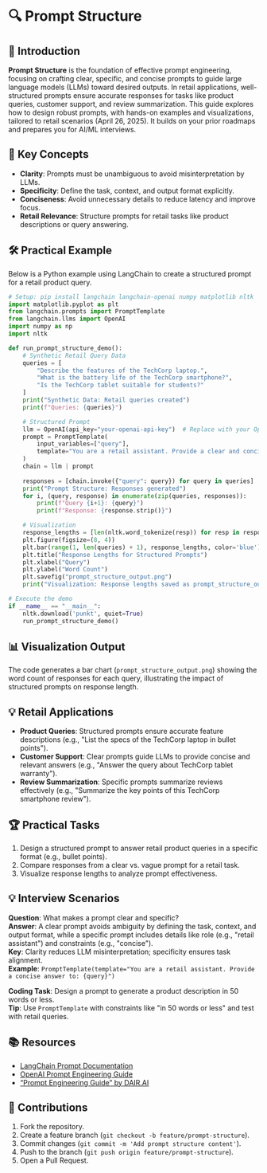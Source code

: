 # 🔍 Prompt Structure

## 📖 Introduction

**Prompt Structure** is the foundation of effective prompt engineering, focusing on crafting clear, specific, and concise prompts to guide large language models (LLMs) toward desired outputs. In retail applications, well-structured prompts ensure accurate responses for tasks like product queries, customer support, and review summarization. This guide explores how to design robust prompts, with hands-on examples and visualizations, tailored to retail scenarios (April 26, 2025). It builds on your prior roadmaps and prepares you for AI/ML interviews.

## 🌟 Key Concepts

- **Clarity**: Prompts must be unambiguous to avoid misinterpretation by LLMs.
- **Specificity**: Define the task, context, and output format explicitly.
- **Conciseness**: Avoid unnecessary details to reduce latency and improve focus.
- **Retail Relevance**: Structure prompts for retail tasks like product descriptions or query answering.

## 🛠️ Practical Example

Below is a Python example using LangChain to create a structured prompt for a retail product query.

```python
# Setup: pip install langchain langchain-openai numpy matplotlib nltk
import matplotlib.pyplot as plt
from langchain.prompts import PromptTemplate
from langchain.llms import OpenAI
import numpy as np
import nltk

def run_prompt_structure_demo():
    # Synthetic Retail Query Data
    queries = [
        "Describe the features of the TechCorp laptop.",
        "What is the battery life of the TechCorp smartphone?",
        "Is the TechCorp tablet suitable for students?"
    ]
    print("Synthetic Data: Retail queries created")
    print(f"Queries: {queries}")

    # Structured Prompt
    llm = OpenAI(api_key="your-openai-api-key")  # Replace with your OpenAI API key
    prompt = PromptTemplate(
        input_variables=["query"],
        template="You are a retail assistant. Provide a clear and concise answer to the following customer query: {query}"
    )
    chain = llm | prompt
    
    responses = [chain.invoke({"query": query}) for query in queries]
    print("Prompt Structure: Responses generated")
    for i, (query, response) in enumerate(zip(queries, responses)):
        print(f"Query {i+1}: {query}")
        print(f"Response: {response.strip()}")

    # Visualization
    response_lengths = [len(nltk.word_tokenize(resp)) for resp in responses]
    plt.figure(figsize=(8, 4))
    plt.bar(range(1, len(queries) + 1), response_lengths, color='blue')
    plt.title("Response Lengths for Structured Prompts")
    plt.xlabel("Query")
    plt.ylabel("Word Count")
    plt.savefig("prompt_structure_output.png")
    print("Visualization: Response lengths saved as prompt_structure_output.png")

# Execute the demo
if __name__ == "__main__":
    nltk.download('punkt', quiet=True)
    run_prompt_structure_demo()
```

## 📊 Visualization Output

The code generates a bar chart (`prompt_structure_output.png`) showing the word count of responses for each query, illustrating the impact of structured prompts on response length.

## 💡 Retail Applications

- **Product Queries**: Structured prompts ensure accurate feature descriptions (e.g., "List the specs of the TechCorp laptop in bullet points").
- **Customer Support**: Clear prompts guide LLMs to provide concise and relevant answers (e.g., "Answer the query about TechCorp tablet warranty").
- **Review Summarization**: Specific prompts summarize reviews effectively (e.g., "Summarize the key points of this TechCorp smartphone review").

## 🏆 Practical Tasks

1. Design a structured prompt to answer retail product queries in a specific format (e.g., bullet points).
2. Compare responses from a clear vs. vague prompt for a retail task.
3. Visualize response lengths to analyze prompt effectiveness.

## 💡 Interview Scenarios

**Question**: What makes a prompt clear and specific?  
**Answer**: A clear prompt avoids ambiguity by defining the task, context, and output format, while a specific prompt includes details like role (e.g., "retail assistant") and constraints (e.g., "concise").  
**Key**: Clarity reduces LLM misinterpretation; specificity ensures task alignment.  
**Example**: `PromptTemplate(template="You are a retail assistant. Provide a concise answer to: {query}")`

**Coding Task**: Design a prompt to generate a product description in 50 words or less.  
**Tip**: Use `PromptTemplate` with constraints like "in 50 words or less" and test with retail queries.

## 📚 Resources

- [LangChain Prompt Documentation](https://python.langchain.com/docs/modules/prompts/)
- [OpenAI Prompt Engineering Guide](https://platform.openai.com/docs/guides/prompt-engineering)
- [“Prompt Engineering Guide” by DAIR.AI](https://www.promptingguide.ai/techniques/basics)

## 🤝 Contributions

1. Fork the repository.
2. Create a feature branch (`git checkout -b feature/prompt-structure`).
3. Commit changes (`git commit -m 'Add prompt structure content'`).
4. Push to the branch (`git push origin feature/prompt-structure`).
5. Open a Pull Request.